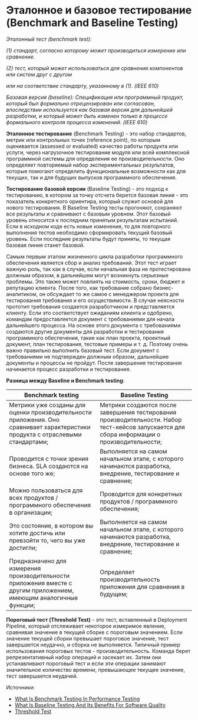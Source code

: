 # Эталонное и базовое тестирование (Benchmark and Baseline Testing)

_Эталонный тест (benchmark test):_

_(1) стандарт, согласно которому может производиться измерение или сравнение._

_(2) тест, который может использоваться для сравнения компонентов или систем друг с другом_&#x20;

_или на соответствие стандарту, указанному в (1). (IEEE 610)_

_Базовая версия (baseline): Спецификация или программный продукт, который был формально отрецензирован или согласован, впоследствии используется как базовая версия для дальнейшей разработки, и который может быть изменен только в процессе формального контроля процесса изменений. (IEEE 610)_

**Эталонное тестирование** (Benchmark Testing) - это набор стандартов, метрик или контрольных точек (reference point), по которым оценивается (assessed or evaluated) качество работы продукта или услуги, через нагрузочное тестирование модуля или всей комплексной программной системы для определения ее производительности. Оно определяет повторяемый набор экспериментальных результатов, которые помогают определить функциональные возможности как для текущих, так и для будущих выпусков программного обеспечения.

**Тестирование базовой версии** (Baseline Testing) - это подход к тестированию, в котором за точку отсчета берется базовая линия - это показатель конкретного ориентира, который служит основой для нового тестирования. В Baseline Testing тесты прогоняют, сохраняют все результаты и сравнивают с базовым уровнем. Этот базовый уровень относится к последним принятым результатам испытаний. Если в исходном коде есть новые изменения, то для повторного выполнения тестов необходимо сформировать текущий базовый уровень. Если последние результаты будут приняты, то текущая базовая линия станет базовой.

Самым первым этапом жизненного цикла разработки программного обеспечения является сбор и анализ требований. Этот тест играет важную роль, так как в случае, если начальная фаза не протестирована должным образом, в дальнейшем могут возникнуть серьезные проблемы. Это также может повлиять на стоимость, сроки, бюджет и репутацию клиента. После того, как требование собрано бизнес-аналитиком, он обсуждает то же самое с менеджером проекта для тестирования требования и его осуществимости. В случае неясности прототип требования создается разработчиком и представляется клиенту. Если это соответствует ожиданиям клиента и одобрено, командам предоставляется документ с требованиями для начала дальнейшего процесса. На основе этого документа с требованиями создаются другие документы для разработки и тестирования программного обеспечения, такие как план проекта, проектный документ, план тестирования, тестовые примеры и т. д. Поэтому очень важно правильно выполнить базовый тест. Если документ с требованиями не подтвержден должным образом, дальнейшие документы и процессы не пройдут. После завершения тестирования начинается процесс разработки и тестирования.

**Разница между Baseline и Benchmark testing**:

| Benchmark testing                                                                                                               | Baseline Testing                                                                                                                             |
| ------------------------------------------------------------------------------------------------------------------------------- | -------------------------------------------------------------------------------------------------------------------------------------------- |
| Метрики уже созданы для оценки производительности приложения. Оно сравнивает характеристики продукта с отраслевыми стандартами; | Метрики создаются после завершения тестирования производительности. Набор тест-кейсов запускается для сбора информации о производительности; |
| Проводится с точки зрения бизнеса. SLA создаются на основе того же;                                                             | Выполняется на самом начальном этапе, с которого начинаются разработка, внедрение, тестирование и сравнение;                                 |
| Можно пользоваться для всех продуктов / программного обеспечения в организации;                                                 | Проводится для конкретных продуктов / программного обеспечения;                                                                              |
| Это состояние, в котором вы хотите достичь или превзойти то, чего вы уже достигли;                                              | Выполняется на самом начальном этапе, с которого начинаются разработка, внедрение, тестирование и сравнение;                                 |
| Предназначено для измерения производительности приложения вместе с другим приложением, имеющим аналогичные функции;             | Определяет производительность приложения для сравнения в будущем;                                                                            |

**Пороговый тест (Threshold Test)** - это тест, вставленный в Deployment Pipeline, который отслеживает некоторое измеримое явление, сравнивая значение в текущей сборке с пороговым значением. Если значение текущей сборки превышает пороговое значение, тест завершается неудачно, и сборка не выполняется. Типичный пример использования пороговых тестов - производительность. Команда берет репрезентативный набор операций и засекает их. Затем они устанавливают пороговый тест и если эти операции занимают значительное количество времени, превышающее текущее значение, тест завершается неудачей.

Источники:

* [What Is Benchmark Testing In Performance Testing](https://www.softwaretestinghelp.com/benchmark-testing-tutorial/)
* [What Is Baseline Testing And Its Benefits For Software Quality](https://www.softwaretestinghelp.com/what-is-baseline-testing/#Baseline\_Vs\_Benchmark\_Testing)
* [Threshold Test](https://martinfowler.com/bliki/ThresholdTest.html)
